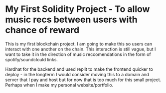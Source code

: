 # My First Solidity Project - To allow music recs between users with chance of reward

This is my first blockchain project.  I am going to make this so users can interact with one another on the chain.  This interaction is still vague, but I want to take it in the direction of music reccomendations in the form of spotify/soundclould links.  

Hardhat for the backend and used replit to make the frontend quicker to deploy - in the longterm I would consider moving this to a domain and server that I pay and host but for now that is too much for this small project.  Perhaps when I make my personal website/portfolio.

